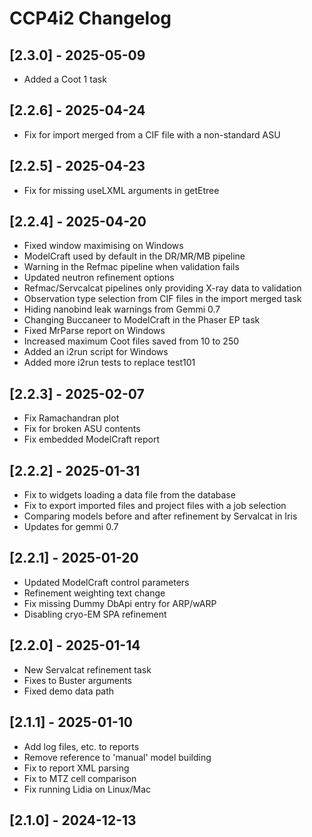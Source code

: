 # CCP4i2 Changelog

## [2.3.0] - 2025-05-09

- Added a Coot 1 task

## [2.2.6] - 2025-04-24

- Fix for import merged from a CIF file with a non-standard ASU

## [2.2.5] - 2025-04-23

- Fix for missing useLXML arguments in getEtree

## [2.2.4] - 2025-04-20

- Fixed window maximising on Windows
- ModelCraft used by default in the DR/MR/MB pipeline
- Warning in the Refmac pipeline when validation fails
- Updated neutron refinement options
- Refmac/Servcalcat pipelines only providing X-ray data to validation
- Observation type selection from CIF files in the import merged task
- Hiding nanobind leak warnings from Gemmi 0.7
- Changing Buccaneer to ModelCraft in the Phaser EP task
- Fixed MrParse report on Windows
- Increased maximum Coot files saved from 10 to 250
- Added an i2run script for Windows
- Added more i2run tests to replace test101

## [2.2.3] - 2025-02-07

- Fix Ramachandran plot
- Fix for broken ASU contents
- Fix embedded ModelCraft report

## [2.2.2] - 2025-01-31

- Fix to widgets loading a data file from the database
- Fix to export imported files and project files with a job selection
- Comparing models before and after refinement by Servalcat in Iris
- Updates for gemmi 0.7

## [2.2.1] - 2025-01-20

- Updated ModelCraft control parameters
- Refinement weighting text change
- Fix missing Dummy DbApi entry for ARP/wARP
- Disabling cryo-EM SPA refinement

## [2.2.0] - 2025-01-14

- New Servalcat refinement task
- Fixes to Buster arguments
- Fixed demo data path

## [2.1.1] - 2025-01-10

- Add log files, etc. to reports
- Remove reference to 'manual' model building
- Fix to report XML parsing
- Fix to MTZ cell comparison
- Fix running Lidia on Linux/Mac

## [2.1.0] - 2024-12-13
